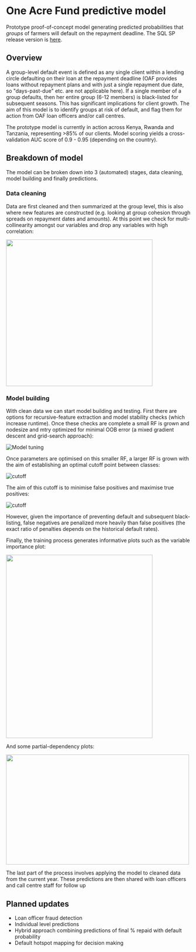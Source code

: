 # One Acre Fund predictive model 

Prototype proof-of-concept model generating predicted probabilities that *groups* of farmers will default on the repayment deadline. The SQL SP release version is [here](https://github.com/Michael-Bar/Credit_scoring_farmers). 

## Overview

A group-level default event is defined as any single client within a lending circle defaulting on their loan at the repayment deadline (OAF provides loans without repayment plans and with just a single repayment due date, so "days-past-due" etc. are not applicable here). If a single member of a group defaults, then her entire group (6-12 members) is black-listed for subsequent seasons. This has significant implications for client growth. The aim of this model is to identify groups at risk of default, and flag them for action from OAF loan officers and/or call centres.

The prototype model is currently in action across Kenya, Rwanda and Tanzania, representing >85% of our clients. Model scoring yields a cross-validation AUC score of 0.9 - 0.95 (depending on the country). 

## Breakdown of model

The model can be broken down into 3 (automated) stages, data cleaning, model building and finally predictions. 

### Data cleaning

Data are first cleaned and then summarized at the group level, this is also where new features are constructed (e.g. looking at group cohesion through spreads on repayment dates and amounts). At this point we check for multi-collinearity amongst our variables and drop any variables with high correlation: 


<img src="https://user-images.githubusercontent.com/26271235/30958765-c4f5d406-a446-11e7-81b2-8920fd09c655.png" width="400" height="400">


### Model building

With clean data we can start model building and testing. First there are options for recursive-feature extraction and model stability checks (which increase runtime). Once these checks are complete a small RF is grown and nodesize and mtry optimized for minimal OOB error (a mixed gradient descent and grid-search approach):

![Model tuning](https://user-images.githubusercontent.com/26271235/30958758-c4ba3dc4-a446-11e7-9f43-abdd30a22384.png)

Once parameters are optimised on this smaller RF, a larger RF is grown with the aim of establishing an optimal cutoff point between classes:

![cutoff](https://user-images.githubusercontent.com/26271235/30958764-c4c2ba9e-a446-11e7-947c-38a7faebb613.png)

The aim of this cutoff is to minimise false positives and maximise true positives:

![cutoff](https://user-images.githubusercontent.com/26271235/30958760-c4bb8b2a-a446-11e7-81ff-34e8023d87ff.png)

However, given the importance of preventing default and subsequent black-listing, false negatives are penalized more heavily than false positives (the exact ratio of penalties depends on the historical default rates). 

Finally, the training process generates informative plots such as the variable importance plot:


<img src="https://user-images.githubusercontent.com/26271235/30958761-c4be8726-a446-11e7-8d53-d28c0fe3eef8.png" width="400" height="500">


And some partial-dependency plots:


<img src="https://user-images.githubusercontent.com/26271235/30958759-c4bab754-a446-11e7-9ce1-4f90c628cd2e.png" width="500" height="300">


The last part of the process involves applying the model to cleaned data from the current year. These predictions are then shared with loan officers and call centre staff for follow up

## Planned updates

* Loan officer fraud detection
* Individual level predictions
* Hybrid approach combining predictions of final % repaid with default probability
* Default hotspot mapping for decision making
